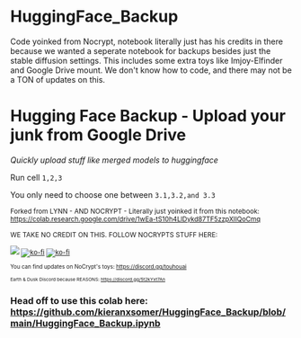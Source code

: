# HuggingFace_Backup
Code yoinked from Nocrypt, notebook literally just has his credits in there because we wanted a seperate notebook for backups besides just the stable diffusion settings.  This includes some extra toys like Imjoy-Elfinder and Google Drive mount.  We don't know how to code, and there may not be a TON of updates on this.

# Hugging Face Backup - Upload your junk from Google Drive
*Quickly upload stuff like merged models to huggingface*

Run cell `1,2,3`

You only need to choose one between `3.1,3.2,and 3.3`

<small>Forked from LYNN - AND NOCRYPT - Literally just yoinked it from this notebook: https://colab.research.google.com/drive/1wEa-tS10h4LlDykd87TF5zzpXIIQoCmq

WE TAKE NO CREDIT ON THIS. FOLLOW NOCRYPTS STUFF HERE: 

[![](https://dcbadge.vercel.app/api/shield/442099748669751297?style=flat)](https://lookup.guru/442099748669751297) [![ko-fi](https://img.shields.io/badge/Ko--fi-F16061?logo=ko-fi&logoColor=white&style=flat)](https://ko-fi.com/nocrypt) [![ko-fi](https://img.shields.io/badge/Patreon-F1465A?logo=patreon&logoColor=white&style=flat)](https://patreon.com/nocrypt) 


<small> You can find updates on NoCrypt's toys: https://discord.gg/touhouai

<small> Earth & Dusk Discord because REASONS: https://discord.gg/5t2kYxt7An

# Head off to use this colab here: https://github.com/kieranxsomer/HuggingFace_Backup/blob/main/HuggingFace_Backup.ipynb
